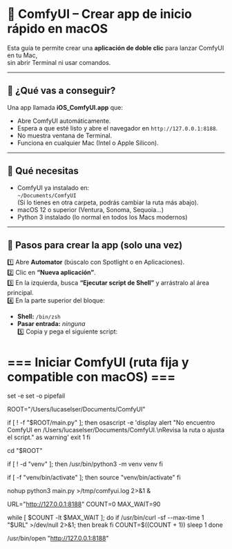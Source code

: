 # 🧠 ComfyUI – Crear app de inicio rápido en macOS

Esta guía te permite crear una **aplicación de doble clic** para lanzar ComfyUI en tu Mac,  
sin abrir Terminal ni usar comandos.

---

## 🚀 ¿Qué vas a conseguir?

Una app llamada **iOS_ComfyUI.app** que:
- Abre ComfyUI automáticamente.
- Espera a que esté listo y abre el navegador en `http://127.0.0.1:8188`.
- No muestra ventana de Terminal.
- Funciona en cualquier Mac (Intel o Apple Silicon).

---

## 🧩 Qué necesitas

- ComfyUI ya instalado en:  
  `~/Documents/ComfyUI`  
  (Si lo tienes en otra carpeta, podrás cambiar la ruta más abajo).
- macOS 12 o superior (Ventura, Sonoma, Sequoia…)
- Python 3 instalado (lo normal en todos los Macs modernos)

---

## 🧱 Pasos para crear la app (solo una vez)

1️⃣ Abre **Automator** (búscalo con Spotlight o en Aplicaciones).  
2️⃣ Clic en **“Nueva aplicación”**.  
3️⃣ En la izquierda, busca **“Ejecutar script de Shell”** y arrástralo al área principal.  
4️⃣ En la parte superior del bloque:
   - **Shell:** `/bin/zsh`  
   - **Pasar entrada:** *ninguna*  
5️⃣ Copia y pega el siguiente script:

# === Iniciar ComfyUI (ruta fija y compatible con macOS) ===
set -e
set -o pipefail

ROOT="/Users/lucaselser/Documents/ComfyUI"

if [ ! -f "$ROOT/main.py" ]; then
  osascript -e 'display alert "No encuentro ComfyUI en /Users/lucaselser/Documents/ComfyUI.\nRevisa la ruta o ajusta el script." as warning'
  exit 1
fi

cd "$ROOT"

if [ ! -d "venv" ]; then
  /usr/bin/python3 -m venv venv
fi

if [ -f "venv/bin/activate" ]; then
  source "venv/bin/activate"
fi

nohup python3 main.py >/tmp/comfyui.log 2>&1 &

URL="http://127.0.0.1:8188"
COUNT=0
MAX_WAIT=90

while [ $COUNT -lt $MAX_WAIT ]; do
  if /usr/bin/curl -sf --max-time 1 "$URL" >/dev/null 2>&1; then
    break
  fi
  COUNT=$((COUNT + 1))
  sleep 1
done

/usr/bin/open "http://127.0.0.1:8188"
